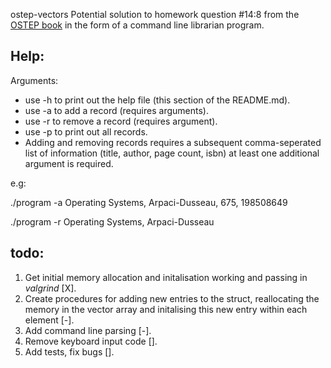  ostep-vectors
Potential solution to homework question #14:8 from the [OSTEP book](http://pages.cs.wisc.edu/~remzi/OSTEP/) in the form of a command line librarian program. 

## Help:

Arguments:

* use -h to print out the help file (this section of the README.md).
* use -a to add a record (requires arguments).
* use -r to remove a record (requires argument).
* use -p to print out all records.
* Adding and removing records requires a subsequent comma-seperated list of information (title, author, page count, isbn) at least one additional argument is required.

e.g: 

./program -a Operating Systems, Arpaci-Dusseau, 675, 198508649

./program -r Operating Systems, Arpaci-Dusseau


## todo:
1. Get initial memory allocation and initalisation working and passing in _valgrind_ [X].
2. Create procedures for adding new entries to the struct, reallocating the memory in the vector array and initalising this new entry within each element [-].
3. Add command line parsing [-].
4. Remove keyboard input code [].
5. Add tests, fix bugs [].
